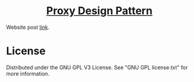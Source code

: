 <h1 align="center">
	<a href="https://github.com/KeyC0de/ProxyPattern">Proxy Design Pattern</a>
</h1>


Website post [link](https://keyc0de.com/posts/44.html).<br>



# License

Distributed under the GNU GPL V3 License. See "GNU GPL license.txt" for more information.
